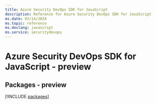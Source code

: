 ```yaml
---
title: Azure Security DevOps SDK for JavaScript
description: Reference for Azure Security DevOps SDK for JavaScript
ms.date: 03/14/2024
ms.topic: reference
ms.devlang: javascript
ms.service: securitydevops
---
```

# Azure Security DevOps SDK for JavaScript - preview
## Packages - preview
[!INCLUDE [packages](security-devops-index.md)]